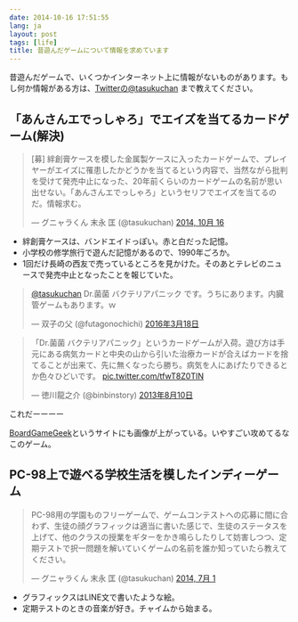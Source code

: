 ```yaml
---
date: 2014-10-16 17:51:55
lang: ja
layout: post
tags: [life]
title: 昔遊んだゲームについて情報を求めています
---
```

昔遊んだゲームで、いくつかインターネット上に情報がないものがあります。もし何か情報がある方は、[Twitterの@tasukuchan](https://twitter.com/tasukuchan/) まで教えてください。

## 「あんさんエでっしゃろ」でエイズを当てるカードゲーム(解決)

<blockquote class="twitter-tweet" lang="ja"><p>[募] 絆創膏ケースを模した金属製ケースに入ったカードゲームで、プレイヤーがエイズに罹患したかどうかを当てるという内容で、当然ながら批判を受けて発売中止になった、20年前くらいのカードゲームの名前が思い出せない。「あんさんエでっしゃろ」というセリフでエイズを当てるのだ。情報求む。</p>&mdash; グニャラくん 末永 匡 (@tasukuchan) <a href="https://twitter.com/tasukuchan/status/522657637939163138">2014, 10月 16</a></blockquote>
<script async src="//platform.twitter.com/widgets.js" charset="utf-8"></script>

- 絆創膏ケースは、バンドエイドっぽい。赤と白だった記憶。
- 小学校の修学旅行で遊んだ記憶があるので、1990年ごろか。
- 1回だけ長崎の西友で売っているところを見かけた。そのあとテレビのニュースで発売中止となったことを報じていた。

<blockquote class="twitter-tweet" data-lang="ja"><p lang="ja" dir="ltr"><a href="https://twitter.com/tasukuchan">@tasukuchan</a> Dr.菌菌 バクテリアパニック です。うちにあります。内臓管ゲームもあります。ｗ</p>&mdash; 双子の父 (@futagonochichi) <a href="https://twitter.com/futagonochichi/status/710645227900407808">2016年3月18日</a></blockquote>
<script async src="//platform.twitter.com/widgets.js" charset="utf-8"></script>

<blockquote class="twitter-tweet" data-lang="ja"><p lang="ja" dir="ltr">「Dr.菌菌 バクテリアパニック」というカードゲームが入荷。遊び方は手元にある病気カードと中央の山から引いた治療カードが合えばカードを捨てることが出来て、先に無くなったら勝ち。病気を人にあげたりできるとか色々ひどいです。 <a href="http://t.co/tfwT8Z0TIN">pic.twitter.com/tfwT8Z0TIN</a></p>&mdash; 徳川龍之介 (@binbinstory) <a href="https://twitter.com/binbinstory/status/366059631052734464">2013年8月10日</a></blockquote>
<script async src="//platform.twitter.com/widgets.js" charset="utf-8"></script>

これだーーーー

[BoardGameGeek](https://boardgamegeek.com/boardgame/112363/dr-kinkin-bacteriapanic)というサイトにも画像が上がっている。いやすごい攻めてるなこのゲーム。

## PC-98上で遊べる学校生活を模したインディーゲーム

<blockquote class="twitter-tweet" lang="ja"><p>PC-98用の学園ものフリーゲームで、ゲームコンテストへの応募に間に合わず、生徒の顔グラフィックは適当に書いた感じで、生徒のステータスを上げて、他のクラスの授業をギターをかき鳴らしたりして妨害しつつ、定期テストで択一問題を解いていくゲームの名前を誰か知っていたら教えてください。</p>&mdash; グニャラくん 末永 匡 (@tasukuchan) <a href="https://twitter.com/tasukuchan/status/483778237542043648">2014, 7月 1</a></blockquote>
<script async src="//platform.twitter.com/widgets.js" charset="utf-8"></script>

- グラフィックスはLINE文で書いたような絵。
- 定期テストのときの音楽が好き。チャイムから始まる。
